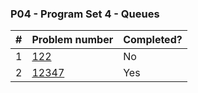 ### P04 - Program Set 4 - Queues

|#|Problem number|Completed?|
|-|-|-|
|1|[122](https://github.com/ArshiaClare/4883-Programming_Techniques-Clare/tree/master/Assignments/P04/122)|No|
|2|[12347](https://github.com/ArshiaClare/4883-Programming_Techniques-Clare/tree/master/Assignments/P04/12347)|Yes|
